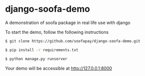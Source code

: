# django-soofa-demo
A demonstration of soofa package in real life use with django

To start the demo, follow the following instructions

```bash
$ git clone https://github.com/soofapay/django-soofa-demo.git

$ pip install -r requirements.txt

$ python manage.py runserver
```

Your demo will be accessible at http://127.0.0.1:8000 
